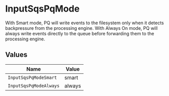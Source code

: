# InputSqsPqMode

With Smart mode, PQ will write events to the filesystem only when it detects backpressure from the processing engine. With Always On mode, PQ will always write events directly to the queue before forwarding them to the processing engine.


## Values

| Name                   | Value                  |
| ---------------------- | ---------------------- |
| `InputSqsPqModeSmart`  | smart                  |
| `InputSqsPqModeAlways` | always                 |